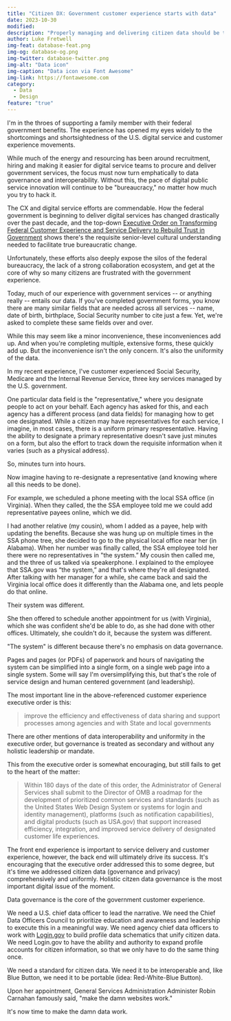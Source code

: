 ```yaml
---
title: "Citizen DX: Government customer experience starts with data"
date: 2023-10-30
modified: 
description: "Properly managing and delivering citizen data should be the U.S. government's first CX priority."
author: Luke Fretwell
img-feat: database-feat.png
img-og: database-og.png
img-twitter: database-twitter.png
img-alt: "Data icon"
img-caption: "Data icon via Font Awesome"
img-link: https://fontawesome.com
category:
  - Data
  - Design
feature: "true"
---
```


I'm in the throes of supporting a family member with their federal government benefits. The experience has opened my eyes widely to the shortcomings and shortsightedness of the U.S. digital service and customer experience movements.

While much of the energy and resourcing has been around recruitment, hiring and making it easier for digital service teams to procure and deliver government services, the focus must now turn emphatically to data governance and interoperability. Without this, the pace of digital public service innovation will continue to be "bureaucracy," no matter how much you try to hack it.

The CX and digital service efforts are commendable. How the federal government is beginning to deliver digital services has changed drastically over the past decade, and the top-down [Executive Order on Transforming Federal Customer Experience and Service Delivery to Rebuild Trust in Government](https://www.whitehouse.gov/briefing-room/presidential-actions/2021/12/13/executive-order-on-transforming-federal-customer-experience-and-service-delivery-to-rebuild-trust-in-government/) shows there's the requisite senior-level cultural understanding needed to facilitate true bureaucratic change.

Unfortunately, these efforts also deeply expose the silos of the federal bureaucracy, the lack of a strong collaboration ecosystem, and get at the core of why so many citizens are frustrated with the government experience.

Today, much of our experience with government services -- or anything really -- entails our data. If you've completed government forms, you know there are many similar fields that are needed across all services -- name, date of birth, birthplace, Social Security number to cite just a few. Yet, we're asked to complete these same fields over and over.

While this may seem like a minor inconvenience, these inconveniences add up. And when you're completing multiple, extensive forms, these quickly add up. But the inconvenience isn't the only concern. It's also the uniformity of the data.

In my recent experience, I've customer experienced Social Security, Medicare and the Internal Revenue Service, three key services managed by the U.S. government.

One particular data field is the "representative," where you designate people to act on your behalf. Each agency has asked for this, and each agency has a different process (and data fields) for managing how to get one designated. While a citizen may have representatives for each service, I imagine, in most cases, there is a uniform primary respresentative. Having the ability to designate a primary representative doesn't save just minutes on a form, but also the effort to track down the requisite information when it varies (such as a physical address).

So, minutes turn into hours.

Now imagine having to re-designate a representative (and knowing where all this needs to be done).

For example, we scheduled a phone meeting with the local SSA office (in Virginia). When they called, the the SSA employee told me we could add representative payees online, which we did.

I had another relative (my cousin), whom I added as a payee, help with updating the benefits. Because she was hung up on multiple times in the SSA phone tree, she decided to go to the physical local office near her (in Alabama). When her number was finally called, the SSA employee told her there were no representatives in "the system.” My cousin then called me, and the three of us talked via speakerphone. I explained to the employee that SSA.gov was “the system,” and that's where they're all designated. After talking with her manager for a while, she came back and said the Virginia local office does it differently than the Alabama one, and lets people do that online.

Their system was different.

She then offered to schedule another appointment for us (with Virginia), which she was confident she'd be able to do, as she had done with other offices. Ultimately, she couldn't do it, because the system was different.

"The system" is different because there's no emphasis on data governance.

Pages and pages (or PDFs) of paperwork and hours of navigating the system can be simplified into a single form, on a single web page into a single system. Some will say I'm oversimplifying this, but that's the role of service design and human centered government (and leadership).

The most important line in the above-referenced customer experience executive order is this:

> improve the efficiency and effectiveness of data sharing and support processes among agencies and with State and local governments

There are other mentions of data interoperability and uniformity in the executive order, but governance is treated as secondary and without any holistic leadership or mandate.

This from the executive order is somewhat encouraging, but still fails to get to the heart of the matter:

> Within 180 days of the date of this order, the Administrator of General Services shall submit to the Director of OMB a roadmap for the development of prioritized common services and standards (such as the United States Web Design System or systems for login and identity management), platforms (such as notification capabilities), and digital products (such as USA.gov) that support increased efficiency, integration, and improved service delivery of designated customer life experiences. 

The front end experience is important to service delivery and customer experience, however, the back end will ultimately drive its success. It's encouraging that the executive order addressed this to some degree, but it's time we addressed citizen data (governance and privacy) comprehensively and uniformly. Holistic citzen data governance is the most important digital issue of the moment.

Data governance is the core of the government customer experience.

We need a U.S. chief data officer to lead the narrative. We need the Chief Data Officers Council to prioritize education and awareness and leadership to execute this in a meaningful way. We need agency chief data officers to work with [Login.gov](https://login.gov) to build profile data schematics that unify citizen data. We need Login.gov to have the ability and authority to expand profile accounts for citizen information, so that we only have to do the same thing once.

We need a standard for citizen data. We need it to be interoperable and, like Blue Button, we need it to be portable (idea: Red-White-Blue Button).

Upon her appointment, General Services Administration Administer Robin Carnahan famously said, "make the damn websites work."

It's now time to make the damn data work.